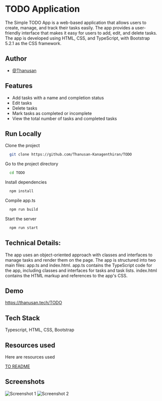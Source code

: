 
# TODO Application

The Simple TODO App is a web-based application that allows users to create, manage, and track their tasks easily. The app provides a user-friendly interface that makes it easy for users to add, edit, and delete tasks. The app is developed using HTML, CSS, and TypeScript, with Bootstrap 5.2.1 as the CSS framework.


## Author

- [@Thanusan](https://github.com/Thanusan-Kanagenthiran)


## Features

- Add tasks with a name and completion status
- Edit tasks
- Delete tasks
- Mark tasks as completed or incomplete
- View the total number of tasks and completed tasks

## Run Locally

Clone the project

```bash
  git clone https://github.com/Thanusan-Kanagenthiran/TODO
```

Go to the project directory

```bash
  cd TODO
```

Install dependencies

```bash
  npm install
```
Compile app.ts

```bash
  npm run build
```

Start the server

```bash
  npm run start
```


## Technical Details:

The app uses an object-oriented approach with classes and interfaces to manage tasks and render them on the page. 
The app is structured into two main files: app.ts and index.html. app.ts contains the TypeScript code for the app, including classes and interfaces for tasks and task lists. index.html contains the HTML markup and references to the app's CSS.

## Demo

https://thanusan.tech/TODO


## Tech Stack

 Typescript, HTML, CSS, Bootstrap



## Resources used

Here are resources used

[TO README](https://readme.so/)

## Screenshots

![Screenshot 1](https://link-to-screenshot-1)
![Screenshot 2](https://link-to-screenshot-2)


